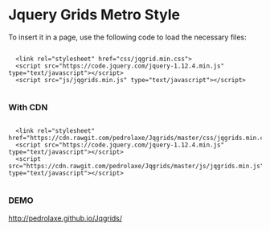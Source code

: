 Jquery Grids Metro Style
=======


<p>To insert it in a page, use the following code to load the necessary files:</p>
<pre><code>
  &lt;link rel="stylesheet" href="css/jqgrid.min.css"&gt;
  &lt;script src="https://code.jquery.com/jquery-1.12.4.min.js" type="text/javascript"&gt;&lt;/script&gt;
  &lt;script src="js/jqgrids.min.js" type="text/javascript"&gt;&lt;/script&gt;
  </pre></code>

### With CDN
<pre><code>
  &lt;link rel="stylesheet" href="https://cdn.rawgit.com/pedrolaxe/Jqgrids/master/css/jqgrids.min.css"&gt;
  &lt;script src="https://code.jquery.com/jquery-1.12.4.min.js" type="text/javascript"&gt;&lt;/script&gt;
  &lt;script src="https://cdn.rawgit.com/pedrolaxe/Jqgrids/master/js/jqgrids.min.js" type="text/javascript"&gt;&lt;/script&gt;
  </pre></code>

### DEMO
http://pedrolaxe.github.io/Jqgrids/
